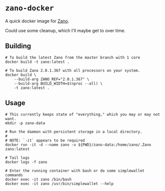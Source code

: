 # `zano-docker`

A quick docker image for [Zano](https://zano.org/).

Could use some cleanup, which I'll maybe get to over time.

## Building

```shell
# To build the latest Zano from the master branch with 1 core
docker build -t zano:latest .

# To build Zano 2.0.1.367 with all processors on your system.
docker build \
    --build-arg ZANO_REF="2.0.1.367" \
    --build-arg BUILD_WIDTH=$(nproc --all) \
    -t zano:latest .
```

## Usage

```shell
# This currently keeps state of "everything," which you may or may not want.
mkdir -p zano-data

# Run the daemon with persistent storage in a local directory.
#
# NOTE: `-it` appears to be required 
docker run -it -d --name zano -v ${PWD}/zano-data:/home/zano/.Zano zano:latest

# Tail logs
docker logs -f zano

# Enter the running container with bash or do some simplewallet commands
docker exec -it zano /bin/bash
docker exec -it zano /usr/bin/simplewallet --help
```


